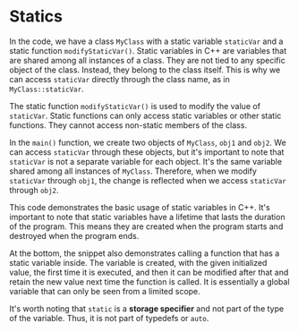 # Statics
In the code, we have a class `MyClass` with a static variable `staticVar` and a static function `modifyStaticVar()`. Static variables in C++ are variables that are shared among all instances of a class. They are not tied to any specific object of the class. Instead, they belong to the class itself. This is why we can access `staticVar` directly through the class name, as in `MyClass::staticVar`.

The static function `modifyStaticVar()` is used to modify the value of `staticVar`. Static functions can only access static variables or other static functions. They cannot access non-static members of the class.

In the `main()` function, we create two objects of `MyClass`, `obj1` and `obj2`. We can access `staticVar` through these objects, but it's important to note that `staticVar` is not a separate variable for each object. It's the same variable shared among all instances of `MyClass`. Therefore, when we modify `staticVar` through `obj1`, the change is reflected when we access `staticVar` through `obj2`.

This code demonstrates the basic usage of static variables in C++. It's important to note that static variables have a lifetime that lasts the duration of the program. This means they are created when the program starts and destroyed when the program ends.

At the bottom, the snippet also demonstrates calling a function that has a static variable inside.  The variable is created, with the given initialized value, the first time it is executed, and then it can be modified after that and retain the new value next time the function is called.  It is essentially a global variable that can only be seen from a limited scope.

It's worth noting that `static` is a __storage specifier__ and not part of the type of the variable.  Thus, it is not part of typedefs or `auto`.